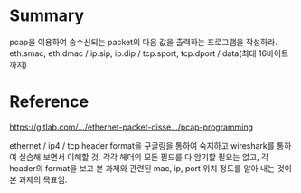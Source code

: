 # Summary
pcap을 이용하여 송수신되는 packet의 다음 값을 출력하는 프로그램을 작성하라.<br>
eth.smac, eth.dmac / ip.sip, ip.dip / tcp.sport, tcp.dport / data(최대 16바이트까지)

# Reference
https://gitlab.com/…/ethernet-packet-disse…/pcap-programming

ethernet / ip4 / tcp header format을 구글링을 통하여 숙지하고 wireshark를 통하여 실습해 보면서 이해할 것. 각각 헤더의 모든 필드를 다 암기할 필요는 없고, 각 header의 format을 보고 본 과제와 관련된 mac, ip, port 위치 정도를 알아 내는 것이 본 과제의 목표임.
